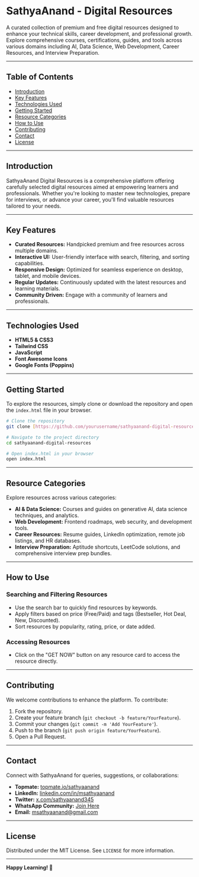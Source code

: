 # SathyaAnand - Digital Resources

A curated collection of premium and free digital resources designed to enhance your technical skills, career development, and professional growth. Explore comprehensive courses, certifications, guides, and tools across various domains including AI, Data Science, Web Development, Career Resources, and Interview Preparation.

---

## Table of Contents

- [Introduction](#introduction)
- [Key Features](#key-features)
- [Technologies Used](#technologies-used)
- [Getting Started](#getting-started)
- [Resource Categories](#resource-categories)
- [How to Use](#how-to-use)
- [Contributing](#contributing)
- [Contact](#contact)
- [License](#license)

---

## Introduction

SathyaAnand Digital Resources is a comprehensive platform offering carefully selected digital resources aimed at empowering learners and professionals. Whether you're looking to master new technologies, prepare for interviews, or advance your career, you'll find valuable resources tailored to your needs.

---

## Key Features

- **Curated Resources:** Handpicked premium and free resources across multiple domains.
- **Interactive UI:** User-friendly interface with search, filtering, and sorting capabilities.
- **Responsive Design:** Optimized for seamless experience on desktop, tablet, and mobile devices.
- **Regular Updates:** Continuously updated with the latest resources and learning materials.
- **Community Driven:** Engage with a community of learners and professionals.

---

## Technologies Used

- **HTML5 & CSS3**
- **Tailwind CSS**
- **JavaScript**
- **Font Awesome Icons**
- **Google Fonts (Poppins)**

---

## Getting Started

To explore the resources, simply clone or download the repository and open the `index.html` file in your browser.

```bash
# Clone the repository
git clone [https://github.com/yourusername/sathyaanand-digital-resources.git](https://github.com/msathyaanand/personal-digital-resources.git)

# Navigate to the project directory
cd sathyaanand-digital-resources

# Open index.html in your browser
open index.html
```

---

## Resource Categories

Explore resources across various categories:

- **AI & Data Science:** Courses and guides on generative AI, data science techniques, and analytics.
- **Web Development:** Frontend roadmaps, web security, and development tools.
- **Career Resources:** Resume guides, LinkedIn optimization, remote job listings, and HR databases.
- **Interview Preparation:** Aptitude shortcuts, LeetCode solutions, and comprehensive interview prep bundles.

---

## How to Use

### Searching and Filtering Resources

- Use the search bar to quickly find resources by keywords.
- Apply filters based on price (Free/Paid) and tags (Bestseller, Hot Deal, New, Discounted).
- Sort resources by popularity, rating, price, or date added.

### Accessing Resources

- Click on the "GET NOW" button on any resource card to access the resource directly.

---

## Contributing

We welcome contributions to enhance the platform. To contribute:

1. Fork the repository.
2. Create your feature branch (`git checkout -b feature/YourFeature`).
3. Commit your changes (`git commit -m 'Add YourFeature'`).
4. Push to the branch (`git push origin feature/YourFeature`).
5. Open a Pull Request.

---

## Contact

Connect with SathyaAnand for queries, suggestions, or collaborations:

- **Topmate:** [topmate.io/sathyaanand](https://topmate.io/sathyaanand)
- **LinkedIn:** [linkedin.com/in/msathyaanand](https://www.linkedin.com/in/msathyaanand/)
- **Twitter:** [x.com/sathyaanand345](https://x.com/sathyaanand345)
- **WhatsApp Community:** [Join Here](https://chat.whatsapp.com/Bh2R3HSpMUE0C9YBgNkCBe)
- **Email:** [msathyaanand@gmail.com](mailto:msathyaanand@gmail.com)

---

## License

Distributed under the MIT License. See `LICENSE` for more information.

---

**Happy Learning! 🚀**
